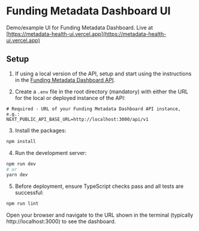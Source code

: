 # Funding Metadata Dashboard UI

Demo/example UI for Funding Metadata Dashboard. Live at [https://metadata-health-ui.vercel.app](https://metadata-health-ui.vercel.app)

## Setup
1. If using a local version of the API, setup and start using the instructions in the [Funding Metadata Dashboard API](https://github.com/adambuttrick/anr-funding-metadata-analysis/tree/main/funding-metadata-api).

2. Create a `.env` file in the root directory (mandatory) with either the URL for the local or deployed instance of the API:
```
# Required - URL of your Funding Metadata Dashboard API instance, e.g.:
NEXT_PUBLIC_API_BASE_URL=http://localhost:3000/api/v1
```
3. Install the packages:
```bash
npm install
```
4. Run the development server:
```bash
npm run dev
# or
yarn dev
```
5. Before deployment, ensure TypeScript checks pass and all tests are successful:
```bash
npm run lint
```

Open your browser and navigate to the URL shown in the terminal (typically http://localhost:3000) to see the dashboard.